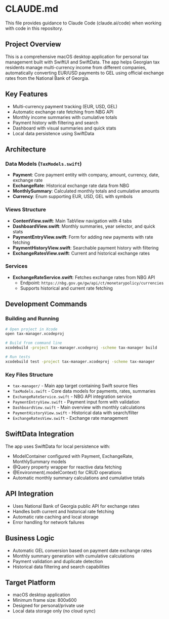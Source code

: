 # CLAUDE.md

This file provides guidance to Claude Code (claude.ai/code) when working with code in this repository.

## Project Overview
This is a comprehensive macOS desktop application for personal tax management built with SwiftUI and SwiftData. The app helps Georgian tax residents manage multi-currency income from different companies, automatically converting EUR/USD payments to GEL using official exchange rates from the National Bank of Georgia.

## Key Features
- Multi-currency payment tracking (EUR, USD, GEL)
- Automatic exchange rate fetching from NBG API
- Monthly income summaries with cumulative totals
- Payment history with filtering and search
- Dashboard with visual summaries and quick stats
- Local data persistence using SwiftData

## Architecture

### Data Models (`TaxModels.swift`)
- **Payment**: Core payment entity with company, amount, currency, date, exchange rate
- **ExchangeRate**: Historical exchange rate data from NBG
- **MonthlySummary**: Calculated monthly totals and cumulative amounts
- **Currency**: Enum supporting EUR, USD, GEL with symbols

### Views Structure
- **ContentView.swift**: Main TabView navigation with 4 tabs
- **DashboardView.swift**: Monthly summaries, year selector, and quick stats
- **PaymentEntryView.swift**: Form for adding new payments with rate fetching
- **PaymentHistoryView.swift**: Searchable payment history with filtering
- **ExchangeRatesView.swift**: Current and historical exchange rates

### Services
- **ExchangeRateService.swift**: Fetches exchange rates from NBG API
  - Endpoint: `https://nbg.gov.ge/gw/api/ct/monetarypolicy/currencies`
  - Supports historical and current rate fetching

## Development Commands

### Building and Running
```bash
# Open project in Xcode
open tax-manager.xcodeproj

# Build from command line
xcodebuild -project tax-manager.xcodeproj -scheme tax-manager build

# Run tests
xcodebuild test -project tax-manager.xcodeproj -scheme tax-manager
```

### Key Files Structure
- `tax-manager/` - Main app target containing Swift source files
- `TaxModels.swift` - Core data models for payments, rates, summaries
- `ExchangeRateService.swift` - NBG API integration service
- `PaymentEntryView.swift` - Payment input form with validation
- `DashboardView.swift` - Main overview with monthly calculations
- `PaymentHistoryView.swift` - Historical data with search/filter
- `ExchangeRatesView.swift` - Exchange rate management

## SwiftData Integration
The app uses SwiftData for local persistence with:
- ModelContainer configured with Payment, ExchangeRate, MonthlySummary models
- @Query property wrapper for reactive data fetching
- @Environment(\.modelContext) for CRUD operations
- Automatic monthly summary calculations and cumulative totals

## API Integration
- Uses National Bank of Georgia public API for exchange rates
- Handles both current and historical rate fetching
- Automatic rate caching and local storage
- Error handling for network failures

## Business Logic
- Automatic GEL conversion based on payment date exchange rates
- Monthly summary generation with cumulative calculations
- Payment validation and duplicate detection
- Historical data filtering and search capabilities

## Target Platform
- macOS desktop application
- Minimum frame size: 800x600
- Designed for personal/private use
- Local data storage only (no cloud sync)